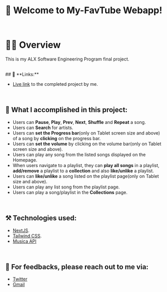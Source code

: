 # 🎵 **Welcome to My-FavTube Webapp!**


<br />

#  ✍🏽 **Overview**
This is my ALX Software Engineering Program final project.

<br>
## 🔗 **Links:**

 - [Live link](https://https://musica-webapp.vercel.app/) to the completed project by me.
 

<br />

## 🦾 **What I accomplished in this project:**

 - Users can **Pause**, **Play**, **Prev**, **Next**, **Shuffle** and **Repeat** a song.
 - Users can **Search** for artists.
 - Users can **set the Progress bar**(only on Tablet screen size and above) of a song by **clicking** on the progress bar.
 - Users can **set the volume** by clicking on the volume bar(only on Tablet screen size and above).
 - Users can play any song from the listed songs displayed on the Homepage.
 - When users navigate to a playlist, they can **play all songs** in a playlist, **add/remove** a playlist to a **collection** and also **like/unlike** a playlist.
 - Users can **like/unlike** a song listed on the playlist page(only on Tablet size and above).
 - Users can play any list song from the playlist page.
 - Users can play a song/playlist in the **Collections** page.

<br />


## ⚒ **Technologies used:**

 - [NextJS](https://nextjs.org/).
 - [Tailwind CSS](https://tailwindcss.com/docs/installation).
 - [Musica API](https://musica-api.up.railway.app/) 

<br />

## 📩 **For feedbacks, please reach out to me via:**

 - [Twitter](https://twitter.com/Oliveth_esq)
 - [Gmail](mailto:ndubukaoliveth@gmail.com)
